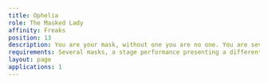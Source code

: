```yaml
---
title: Ophelia
role: The Masked Lady
affinity: Freaks
position: 13
description: You are your mask, without one you are no one. You are several people. Each of them talk to you, want to be free for a while, use your body as theirs. You are a vessel for them, nothing else. They have created you, crafted you with care. You love each one, how can you not? Without them you would be dead. It is you who are the mask and they who are the people.
requirements: Several masks, a stage performance presenting a different personality behind each mask
layout: page
applications: 1
---
```


